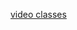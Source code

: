 [video classes](https://www.youtube.com/watch?v=NstJ42DNnfo&list=PL8YNlUoOZkkZfjIZTIID5klC---7k_2T2&index=3&t=199s)